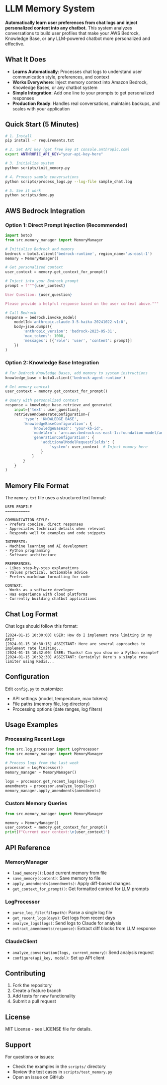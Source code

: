 # LLM Memory System

**Automatically learn user preferences from chat logs and inject personalized context into any chatbot.** This system analyzes conversations to build user profiles that make your AWS Bedrock, Knowledge Base, or any LLM-powered chatbot more personalized and effective.

## What It Does

- **Learns Automatically**: Processes chat logs to understand user communication style, preferences, and context
- **Works Everywhere**: Inject memory context into Amazon Bedrock, Knowledge Bases, or any chatbot system
- **Simple Integration**: Add one line to your prompts to get personalized responses
- **Production Ready**: Handles real conversations, maintains backups, and scales with your application

## Quick Start (5 Minutes)

```bash
# 1. Install
pip install -r requirements.txt

# 2. Set API key (get free key at console.anthropic.com)
export ANTHROPIC_API_KEY="your-api-key-here"

# 3. Initialize system
python scripts/init_memory.py

# 4. Process sample conversations
python scripts/process_logs.py --log-file sample_chat.log

# 5. See it work
python scripts/demo.py
```

## AWS Bedrock Integration

### Option 1: Direct Prompt Injection (Recommended)

```python
import boto3
from src.memory_manager import MemoryManager

# Initialize Bedrock and memory
bedrock = boto3.client('bedrock-runtime', region_name='us-east-1')
memory = MemoryManager()

# Get personalized context
user_context = memory.get_context_for_prompt()

# Inject into your Bedrock prompt
prompt = f"""{user_context}

User Question: {user_question}

Please provide a helpful response based on the user context above."""

# Call Bedrock
response = bedrock.invoke_model(
    modelId='anthropic.claude-3-5-haiku-20241022-v1:0',
    body=json.dumps({
        'anthropic_version': 'bedrock-2023-05-31',
        'max_tokens': 1000,
        'messages': [{'role': 'user', 'content': prompt}]
    })
)
```

### Option 2: Knowledge Base Integration

```python
# For Bedrock Knowledge Bases, add memory to system instructions
knowledge_base = boto3.client('bedrock-agent-runtime')

# Get memory context
user_context = memory.get_context_for_prompt()

# Query with personalized context
response = knowledge_base.retrieve_and_generate(
    input={'text': user_question},
    retrieveAndGenerateConfiguration={
        'type': 'KNOWLEDGE_BASE',
        'knowledgeBaseConfiguration': {
            'knowledgeBaseId': 'your-kb-id',
            'modelArn': 'arn:aws:bedrock:us-east-1::foundation-model/anthropic.claude-3-5-haiku-20241022-v1:0',
            'generationConfiguration': {
                'additionalModelRequestFields': {
                    'system': user_context  # Inject memory here
                }
            }
        }
    }
)
```

## Memory File Format

The `memory.txt` file uses a structured text format:

```
USER PROFILE
===========

COMMUNICATION STYLE:
- Prefers concise, direct responses
- Appreciates technical details when relevant
- Responds well to examples and code snippets

INTERESTS:
- Machine learning and AI development
- Python programming
- Software architecture

PREFERENCES:
- Likes step-by-step explanations
- Values practical, actionable advice
- Prefers markdown formatting for code

CONTEXT:
- Works as a software developer
- Has experience with cloud platforms
- Currently building chatbot applications
```

## Chat Log Format

Chat logs should follow this format:

```
[2024-01-15 10:30:00] USER: How do I implement rate limiting in my API?
[2024-01-15 10:30:15] ASSISTANT: Here are several approaches to implement rate limiting...
[2024-01-15 10:32:00] USER: Thanks! Can you show me a Python example?
[2024-01-15 10:32:30] ASSISTANT: Certainly! Here's a simple rate limiter using Redis...
```

## Configuration

Edit `config.py` to customize:

- API settings (model, temperature, max tokens)
- File paths (memory file, log directory)
- Processing options (date ranges, log filters)

## Usage Examples

### Processing Recent Logs
```python
from src.log_processor import LogProcessor
from src.memory_manager import MemoryManager

# Process logs from the last week
processor = LogProcessor()
memory_manager = MemoryManager()

logs = processor.get_recent_logs(days=7)
amendments = processor.analyze_logs(logs)
memory_manager.apply_amendments(amendments)
```

### Custom Memory Queries
```python
from src.memory_manager import MemoryManager

memory = MemoryManager()
user_context = memory.get_context_for_prompt()
print(f"Current user context:\n{user_context}")
```

## API Reference

### MemoryManager
- `load_memory()`: Load current memory from file
- `save_memory(content)`: Save memory to file
- `apply_amendments(amendments)`: Apply diff-based changes
- `get_context_for_prompt()`: Get formatted context for LLM prompts

### LogProcessor
- `parse_log_file(filepath)`: Parse a single log file
- `get_recent_logs(days)`: Get logs from recent days
- `analyze_logs(logs)`: Send logs to Claude for analysis
- `extract_amendments(response)`: Extract diff blocks from LLM response

### ClaudeClient
- `analyze_conversation(logs, current_memory)`: Send analysis request
- `configure(api_key, model)`: Set up API client

## Contributing

1. Fork the repository
2. Create a feature branch
3. Add tests for new functionality
4. Submit a pull request

## License

MIT License - see LICENSE file for details.

## Support

For questions or issues:
- Check the examples in the `scripts/` directory
- Review the test cases in `scripts/test_memory.py`
- Open an issue on GitHub
